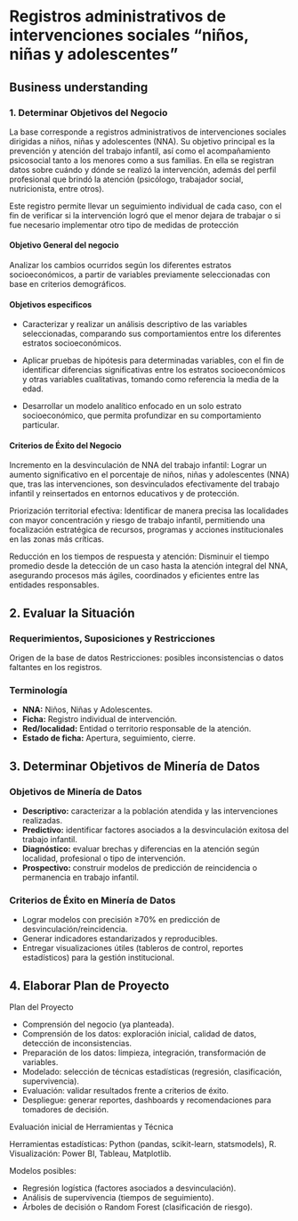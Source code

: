# Registros administrativos de intervenciones sociales “niños, niñas y adolescentes”

## Business understanding

### 1.	Determinar Objetivos del Negocio

La base corresponde a registros administrativos de intervenciones sociales dirigidas a niños, niñas y adolescentes (NNA). Su objetivo principal es la prevención y atención del trabajo infantil, así como el acompañamiento psicosocial tanto a los menores como a sus familias. En ella se registran datos sobre cuándo y dónde se realizó la intervención, además del perfil profesional que brindó la atención (psicólogo, trabajador social, nutricionista, entre otros).

Este registro permite llevar un seguimiento individual de cada caso, con el fin de verificar si la intervención logró que el menor dejara de trabajar o si fue necesario implementar otro tipo de medidas de protección


#### Objetivo General del negocio

Analizar los cambios ocurridos según los diferentes estratos socioeconómicos, a partir de variables previamente seleccionadas con base en criterios demográficos.

#### Objetivos especificos 

- Caracterizar y realizar un análisis descriptivo de las variables seleccionadas, comparando sus comportamientos entre los diferentes estratos socioeconómicos.

- Aplicar pruebas de hipótesis para determinadas variables, con el fin de identificar diferencias significativas entre los estratos socioeconómicos y otras variables cualitativas, tomando como referencia la media de la edad.

- Desarrollar un modelo analítico enfocado en un solo estrato socioeconómico, que permita profundizar en su comportamiento particular.

#### Criterios de Éxito del Negocio

Incremento en la desvinculación de NNA del trabajo infantil: Lograr un aumento significativo en el porcentaje de niños, niñas y adolescentes (NNA) que, tras las intervenciones, son desvinculados efectivamente del trabajo infantil y reinsertados en entornos educativos y de protección.

Priorización territorial efectiva: Identificar de manera precisa las localidades con mayor concentración y riesgo de trabajo infantil, permitiendo una focalización estratégica de recursos, programas y acciones institucionales en las zonas más críticas.

Reducción en los tiempos de respuesta y atención: Disminuir el tiempo promedio desde la detección de un caso hasta la atención integral del NNA, asegurando procesos más ágiles, coordinados y eficientes entre las entidades responsables.

## 2. Evaluar la Situación

### Requerimientos, Suposiciones y Restricciones
Origen de la base de datos
Restricciones: posibles inconsistencias o datos faltantes en los registros.  

### Terminología
- **NNA:** Niños, Niñas y Adolescentes.  
- **Ficha:** Registro individual de intervención.  
- **Red/localidad:** Entidad o territorio responsable de la atención.  
- **Estado de ficha:** Apertura, seguimiento, cierre.  

## 3. Determinar Objetivos de Minería de Datos

### Objetivos de Minería de Datos
- **Descriptivo:** caracterizar a la población atendida y las intervenciones realizadas.  
- **Predictivo:** identificar factores asociados a la desvinculación exitosa del trabajo infantil.  
- **Diagnóstico:** evaluar brechas y diferencias en la atención según localidad, profesional o tipo de intervención.  
- **Prospectivo:** construir modelos de predicción de reincidencia o permanencia en trabajo infantil.  

### Criterios de Éxito en Minería de Datos
- Lograr modelos con precisión ≥70% en predicción de desvinculación/reincidencia.  
- Generar indicadores estandarizados y reproducibles.  
- Entregar visualizaciones útiles (tableros de control, reportes estadísticos) para la gestión institucional.



## 4. Elaborar Plan de Proyecto
Plan del Proyecto

- Comprensión del negocio (ya planteada).
- Comprensión de los datos: exploración inicial, calidad de datos, detección de inconsistencias.
- Preparación de los datos: limpieza, integración, transformación de variables.
- Modelado: selección de técnicas estadísticas (regresión, clasificación, supervivencia).
- Evaluación: validar resultados frente a criterios de éxito.
- Despliegue: generar reportes, dashboards y recomendaciones para tomadores de decisión.

Evaluación inicial de Herramientas y Técnica

Herramientas estadísticas: Python (pandas, scikit-learn, statsmodels), R.
Visualización: Power BI, Tableau, Matplotlib.

Modelos posibles:
 - Regresión logística (factores asociados a desvinculación).
 - Análisis de supervivencia (tiempos de seguimiento).
 - Árboles de decisión o Random Forest (clasificación de riesgo).

